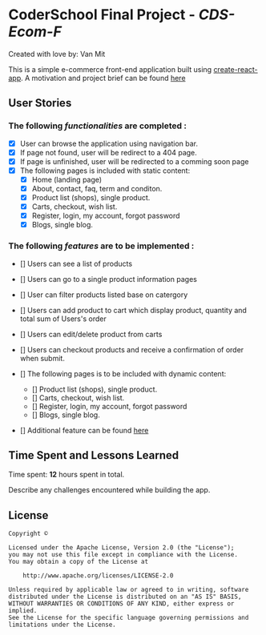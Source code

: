 # CoderSchool Final Project - _CDS-Ecom-F_

Created with love by: Van Mit

This is a simple e-commerce front-end application built using [create-react-app](doc/createReactApp.md). A motivation and project brief can be found [here](https://gist.github.com/vanmitG/9a119a162e6d0390a70d9febdb88f367)

## User Stories

### The following _functionalities_ are **completed** :

- [x] User can browse the application using navigation bar.
- [x] If page not found, user will be redirect to a 404 page.
- [x] If page is unfinished, user will be redirected to a comming soon page
- [x] The following pages is included with static content:
  - [x] Home (landing page)
  - [x] About, contact, faq, term and conditon.
  - [x] Product list (shops), single product.
  - [x] Carts, checkout, wish list.
  - [x] Register, login, my account, forgot password
  - [x] Blogs, single blog.

### The following _features_ are **to be implemented** :

- [] Users can see a list of products
- [] Users can go to a single product information pages
- [] User can filter products listed base on catergory
- [] Users can add product to cart which display product, quantity and total sum of Users's order
- [] Users can edit/delete product from carts
- [] Users can checkout products and receive a confirmation of order when submit.
- [] The following pages is to be included with dynamic content:

  - [] Product list (shops), single product.
  - [] Carts, checkout, wish list.
  - [] Register, login, my account, forgot password
  - [] Blogs, single blog.

- [] Additional feature can be found [here](doc/ToBeImplemented.md)

## Time Spent and Lessons Learned

Time spent: **12** hours spent in total.

Describe any challenges encountered while building the app.

## License

    Copyright ©

    Licensed under the Apache License, Version 2.0 (the "License");
    you may not use this file except in compliance with the License.
    You may obtain a copy of the License at

        http://www.apache.org/licenses/LICENSE-2.0

    Unless required by applicable law or agreed to in writing, software
    distributed under the License is distributed on an "AS IS" BASIS,
    WITHOUT WARRANTIES OR CONDITIONS OF ANY KIND, either express or implied.
    See the License for the specific language governing permissions and
    limitations under the License.
